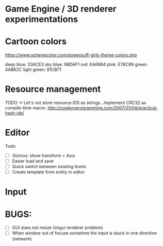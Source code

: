 # Game Engine / 3D renderer experimentations


# Cartoon colors

https://www.schemecolor.com/powerpuff-girls-theme-colors.php

deep blue: 33ACE3
sky blue: 98DAF1
red: EA6964
pink: E78C89
green: 4AB62C
light green: 81CB71

# Resource management

TODO -> Let's not store resource IDS as strings...Implement CRC32 as compile-time macro.
http://cowboyprogramming.com/2007/01/04/practical-hash-ids/

# Editor

Todo:
- [ ] Gizmos: show transform + Axis
- [ ] Easier load and save
- [ ] Quick switch between existing levels
- [ ] Create template from entity in editor

# Input

# BUGS:

- [ ] GUI does not resize (imgui renderer problem)
- [ ] When window out of focuse sometime the input is stuck in one direction (network)
